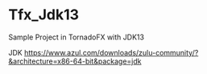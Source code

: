 # Tfx_Jdk13
Sample Project in TornadoFX with JDK13

JDK https://www.azul.com/downloads/zulu-community/?&architecture=x86-64-bit&package=jdk
